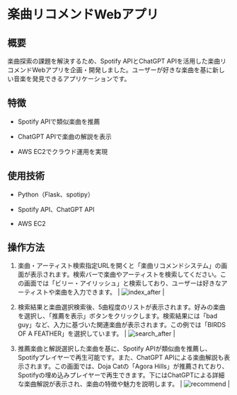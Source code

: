 # 楽曲リコメンドWebアプリ

## 概要

楽曲探索の課題を解決するため、Spotify APIとChatGPT APIを活用した楽曲リコメンドWebアプリを企画・開発しました。ユーザーが好きな楽曲を基に新しい音楽を発見できるアプリケーションです。

## 特徴

- Spotify APIで類似楽曲を推薦

- ChatGPT APIで楽曲の解説を表示

- AWS EC2でクラウド運用を実現

## 使用技術

- Python（Flask、spotipy）

- Spotify API、ChatGPT API

- AWS EC2

## 操作方法

1. 楽曲・アーティスト検索指定URLを開くと「楽曲リコメンドシステム」の画面が表示されます。検索バーで楽曲やアーティストを検索してください。この画面では「ビリー・アイリッシュ」と検索しており、ユーザーは好きなアーティストや楽曲を入力できます。
| ![index_after](https://github.com/user-attachments/assets/d8bb3514-0265-4112-a042-cfd4610dd6e4) |

2. 検索結果と楽曲選択検索後、5曲程度のリストが表示されます。好みの楽曲を選択し、「推薦を表示」ボタンをクリックします。検索結果には「bad guy」など、入力に基づいた関連楽曲が表示されます。この例では「BIRDS OF A FEATHER」を選択しています。
| ![search_after](https://github.com/user-attachments/assets/9abef3cf-ebce-46ed-ae87-a372abb2b13e) |

3. 推薦楽曲と解説選択した楽曲を基に、Spotify APIが類似曲を推薦し、Spotifyプレイヤーで再生可能です。また、ChatGPT APIによる楽曲解説も表示されます。この画面では、Doja Catの「Agora Hills」が推薦されており、Spotifyの埋め込みプレイヤーで再生できます。下にはChatGPTによる詳細な楽曲解説が表示され、楽曲の特徴や魅力を説明します。
| ![recommend](https://github.com/user-attachments/assets/73a22409-871d-45a3-8ffd-c758991a46d7) |

